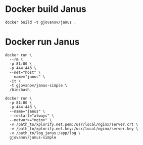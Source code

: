 # Docker build Janus
`docker build -t gjovanov/janus .`


# Docker run Janus
```docker
docker run \
  --rm \
  -p 81:80 \
  -p 444:443 \
  --net="host" \
  --name="janus" \
  -it \
  -t gjovanov/janus-simple \
  /bin/bash
```

```docker
docker run \
  -p 81:80 \
  -p 444:443 \
  --name="janus" \
  --restart="always" \
  --network="nginx" \
  -v /path_to/xplorify.net.pem:/usr/local/nginx/server.crt \
  -v /path_to/xplorify.net.key:/usr/local/nginx/server.key \
  -v /path_to/log_janus:/app/log \
  gjovanov/janus-simple
```
